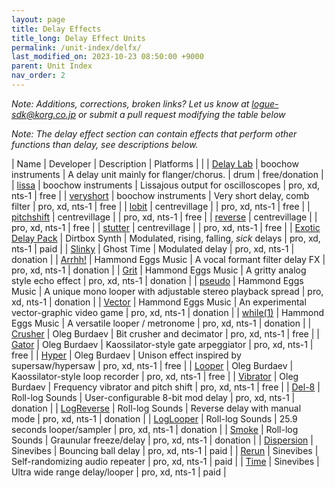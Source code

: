 ```yaml
---
layout: page
title: Delay Effects
title_long: Delay Effect Units
permalink: /unit-index/delfx/
last_modified_on: 2023-10-23 08:50:00 +9000
parent: Unit Index
nav_order: 2
---
```


_Note: Additions, corrections, broken links? Let us know at logue-sdk@korg.co.jp or submit a pull request modifying the table below_

_Note: The delay effect section can contain effects that perform other functions than delay, see descriptions below._

| Name | Developer | Description | Platforms | |
| [Delay Lab](https://boochow.gumroad.com/l/delaylab) | boochow instruments | A delay unit mainly for flanger/chorus. | drum | free/donation |
| [lissa](https://github.com/boochow/lissa) | boochow instruments | Lissajous output for oscilloscopes | pro, xd, nts-1 | free |
| [veryshort](https://github.com/boochow/veryshort) | boochow instruments | Very short delay, comb filter | pro, xd, nts-1 | free |
| [lobit](https://github.com/centrevillage/cv_logue/tree/master/delfx/lobit) | centrevillage |  | pro, xd, nts-1 | free |
| [pitchshift](https://github.com/centrevillage/cv_logue/tree/master/delfx/pitchshift) | centrevillage |  | pro, xd, nts-1 | free |
| [reverse](https://github.com/centrevillage/cv_logue/tree/master/delfx/reverse) | centrevillage |  | pro, xd, nts-1 | free |
| [stutter](https://github.com/centrevillage/cv_logue/tree/master/delfx/stutter) | centrevillage |  | pro, xd, nts-1 | free |
| [Exotic Delay Pack](https://www.dirtboxsynth.com/sd_product/exotic-delay-pack/) | Dirtbox Synth | Modulated, rising, falling, _sick_ delays | pro, xd, nts-1 | paid |
| [Slinky](https://ghosttime.itch.io/ghost-time-custom-oscillators-for-the-logue-family/devlog/219231/slinky-a-modulated-delay-effect) | Ghost Time | Modulated delay | pro, xd, nts-1 | donation |
| [Arrhh!](http://hammondeggsmusic.ca/logueplugins/arrhh.html) | Hammond Eggs Music | A vocal formant filter delay FX | pro, xd, nts-1 | donation |
| [Grit](http://hammondeggsmusic.ca/logueplugins/grit.html) | Hammond Eggs Music | A gritty analog style echo effect | pro, xd, nts-1 | donation |
| [pseudo](http://hammondeggsmusic.ca/logueplugins/pseudo.html) | Hammond Eggs Music | A unique mono looper with adjustable stereo playback spread | pro, xd, nts-1 | donation |
| [Vector](http://hammondeggsmusic.ca/logueplugins/vector.html) | Hammond Eggs Music | An experimental vector-graphic video game | pro, xd, nts-1 | donation |
| [while(1)](http://hammondeggsmusic.ca/logueplugins/while1.html) | Hammond Eggs Music | A versatile looper / metronome | pro, xd, nts-1 | donation |
| [Crusher](https://github.com/dukesrg/logue-fx) | Oleg Burdaev | Bit crusher and decimator | pro, xd, nts-1 | free |
| [Gator](https://github.com/dukesrg/logue-fx) | Oleg Burdaev | Kaossilator-style gate arpeggiator | pro, xd, nts-1 | free |
| [Hyper](https://github.com/dukesrg/logue-fx) | Oleg Burdaev | Unison effect inspired by supersaw/hypersaw | pro, xd, nts-1 | free |
| [Looper](https://github.com/dukesrg/logue-fx) | Oleg Burdaev | Kaossilator-style loop recorder | pro, xd, nts-1 | free |
| [Vibrator](https://github.com/dukesrg/logue-fx) | Oleg Burdaev | Frequency vibrator and pitch shift | pro, xd, nts-1 | free |
| [Del-8](https://gum.co/logueMill_del_8) | Roll-log Sounds | User-configurable 8-bit mod delay | pro, xd, nts-1 | donation |
| [LogReverse](https://gum.co/rolllog_free_pack) | Roll-log Sounds | Reverse delay with manual mode | pro, xd, nts-1 | donation |
| [LogLooper](https://gum.co/rolllog_free_pack) | Roll-log Sounds | 25.9 seconds looper/sampler | pro, xd, nts-1 | donation |
| [Smoke](https://gum.co/rolllog_free_pack) | Roll-log Sounds | Graunular freeze/delay | pro, xd, nts-1 | donation |
| [Dispersion](https://www.sinevibes.com/korgdispersion/) | Sinevibes | Bouncing ball delay | pro, xd, nts-1 | paid |
| [Rerun](https://www.sinevibes.com/korgrerun/) | Sinevibes | Self-randomizing audio repeater | pro, xd, nts-1 | paid |
| [Time](https://www.sinevibes.com/korgtime/) | Sinevibes | Ultra wide range delay/looper | pro, xd, nts-1 | paid |

